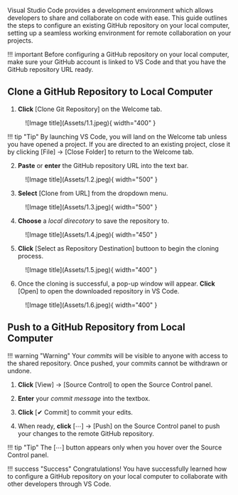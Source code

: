 Visual Studio Code provides a development environment which allows developers to share and collaborate on code with ease. This guide outlines the steps to configure an existing GitHub repository on your local computer, setting up a seamless working environment for remote collaboration on your projects.

!!! important
    Before configuring a GitHub repository on your local computer, make sure your GitHub account is linked to VS Code and that you have the GitHub repository URL ready.


## Clone a GitHub Repository to Local Computer

1. **Click** [Clone Git Repository] on the Welcome tab.

<figure markdown="span">
  ![Image title](Assets/1.1.jpeg){ width="400" }
</figure>

!!! tip "Tip"
    By launching VS Code, you will land on the Welcome tab unless you have opened a project. If you are directed to an existing project, close it by clicking [File] → [Close Folder] to return to the Welcome tab.

2. **Paste** or **enter** the GitHub repository URL into the text bar.

<figure markdown="span">
  ![Image title](Assets/1.2.jpeg){ width="500" }
</figure>

3. **Select** [Clone from URL] from the dropdown menu.

<figure markdown="span">
  ![Image title](Assets/1.3.jpeg){ width="500" }
</figure>

4. **Choose** a <i>local direcotory</i> to save the repository to.

<figure markdown="span">
  ![Image title](Assets/1.4.jpeg){ width="450" }
</figure>

5. **Click** [Select as Repository Destination] buttoon to begin the cloning process.

<figure markdown="span">
  ![Image title](Assets/1.5.jpeg){ width="400" }
</figure>

6. Once the cloning is successful, a pop-up window will appear. **Click** [Open] to open the downloaded repository in VS Code.

<figure markdown="span">
  ![Image title](Assets/1.6.jpeg){ width="400" }
</figure>


## Push to a GitHub Repository from Local Computer

!!! warning "Warning"
    Your <i>commits</i> will be visible to anyone with access to the shared repository. Once pushed, your commits cannot be withdrawn or undone.

1. **Click** [View] → [Source Control] to open the Source Control panel.

2. **Enter** your <i>commit message</i> into the textbox. 

3. **Click** [✔ Commit] to commit your edits.

4. When ready, **click** [⋯] → [Push] on the Source Control panel to push your changes to the remote GitHub repository.

!!! tip "Tip"
    The [⋯] button appears only when you hover over the Source Control panel.

!!! success "Success"
    Congratulations! You have successfully learned how to configure a GitHub repository on your local computer to collaborate with other developers through VS Code.
